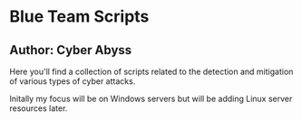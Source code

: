 # Blue Team Scripts
## Author: Cyber Abyss

Here you'll find a collection of scripts related to the detection and mitigation of various types of cyber attacks. 

Initally my focus will be on Windows servers but will be adding Linux server resources later.
